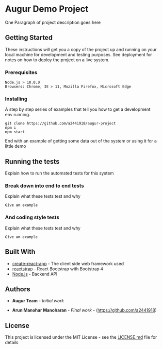 # Augur Demo Project

One Paragraph of project description goes here

## Getting Started

These instructions will get you a copy of the project up and running on your local machine for development and testing purposes. See deployment for notes on how to deploy the project on a live system.

### Prerequisites

```
Node.js > 10.0.0
Browsers: Chrome, IE > 11, Mozilla Firefox, Microsoft Edge
```

### Installing

A step by step series of examples that tell you how to get a development env running.


```
git clone https://github.com/a2441918/augur-project
npm i
npm start
```

End with an example of getting some data out of the system or using it for a little demo

## Running the tests

Explain how to run the automated tests for this system

### Break down into end to end tests

Explain what these tests test and why

```
Give an example
```

### And coding style tests

Explain what these tests test and why

```
Give an example
```

## Built With

* [create-react-app](https://github.com/facebook/create-react-app) - The client side web framework used
* [reactstrap](https://reactstrap.github.io/) - React Bootstrap with Bootstrap 4
* [Node.js](https://nodejs.org/en/) - Backend API

## Authors

* **Augur Team** - *Initial work*

* **Arun Manohar Manoharan** - *Final work* - (https://github.com/a2441918)

## License

This project is licensed under the MIT License - see the [LICENSE.md](LICENSE.md) file for details

